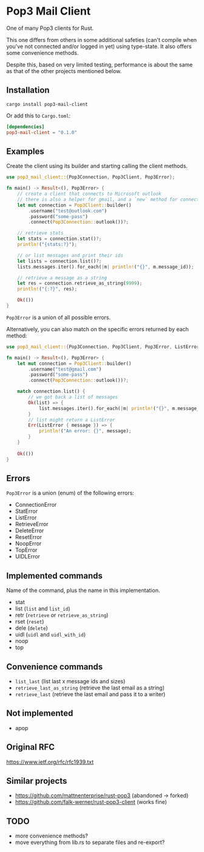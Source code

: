# Pop3 Mail Client

One of many Pop3 clients for Rust.

This one differs from others in some additional safeties (can't compile when you've not connected and/or logged in yet) using type-state.
It also offers some convenience methods.

Despite this, based on very limited testing, performance is about the same as that of the other projects mentioned below.

## Installation

`cargo install pop3-mail-client`

Or add this to `Cargo.toml`:

```toml
[dependencies]
pop3-mail-client = "0.1.0"
```

## Examples

Create the client using its builder and starting calling the client methods.

```rust
use pop3_mail_client::{Pop3Connection, Pop3Client, Pop3Error};

fn main() -> Result<(), Pop3Error> {
    // create a client that connects to Microsoft outlook
    // there is also a helper for gmail, and a `new` method for connecting to any server
    let mut connection = Pop3Client::builder()
        .username("test@outlook.com")
        .password("some-pass")
        .connect(Pop3Connection::outlook())?;

    // retrieve stats
    let stats = connection.stat()?;
    println!("{stats:?}");

    // or list messages and print their ids
    let lists = connection.list()?;
    lists.messages.iter().for_each(|m| println!("{}", m.message_id));

    // retrieve a message as a string
    let res = connection.retrieve_as_string(9999);
    println!("{:?}", res);

    Ok(())
}

```

`Pop3Error` is a union of all possible errors.

Alternatively, you can also match on the specific errors returned by each method:

```rust
use pop3_mail_client::{Pop3Connection, Pop3Client, Pop3Error, ListError};

fn main() -> Result<(), Pop3Error> {
    let mut connection = Pop3Client::builder()
        .username("test@gmail.com")
        .password("some-pass")
        .connect(Pop3Connection::outlook())?;

    match connection.list() {
        // we got back a list of messages
        Ok(list) => {
            list.messages.iter().for_each(|m| println!("{}", m.message_id));
        }
        // list might return a ListError
        Err(ListError { message }) => {
            println!("An error: {}", message);
        }
    }
    
    Ok(())
}
```

## Errors

`Pop3Error` is a union (enum) of the following errors:

- ConnectionError
- StatError
- ListError
- RetrieveError
- DeleteError
- ResetError
- NoopError
- TopError
- UIDLError

## Implemented commands

Name of the command, plus the name in this implementation.

- stat
- list (`list` and `list_id`)
- retr (`retrieve` or `retrieve_as_string`)
- rset (`reset`)
- dele (`delete`)
- uidl (`uidl` and `uidl_with_id`)
- noop
- top

## Convenience commands

- `list_last` (list last x message ids and sizes)
- `retrieve_last_as_string` (retrieve the last email as a string)
- `retrieve_last` (retrieve the last email and pass it to a writer)

## Not implemented

- apop

## Original RFC

https://www.ietf.org/rfc/rfc1939.txt

## Similar projects

- https://github.com/mattnenterprise/rust-pop3 (abandoned -> forked)
- https://github.com/falk-werner/rust-pop3-client (works fine)

## TODO

- more convenience methods?
- move everything from lib.rs to separate files and re-export?
